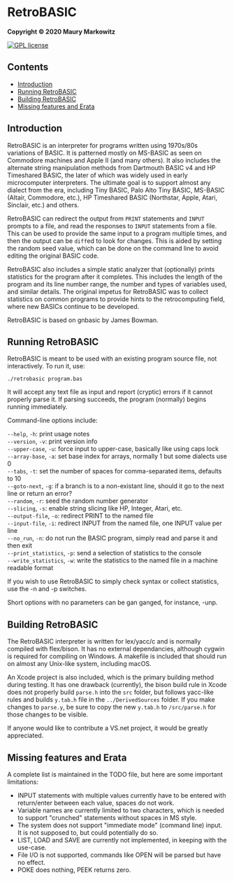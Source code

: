 RetroBASIC
=========

**Copyright © 2020 Maury Markowitz**

[![GPL license](http://img.shields.io/badge/license-GPL-brightgreen.svg)](https://opensource.org/licenses/gpl-license)

## Contents

* [Introduction](#introduction)
* [Running RetroBASIC](#running-retrobasic)
* [Building RetroBASIC](#building-retrobasic)
* [Missing features and Erata](#missing-features-and-erata)

## Introduction

RetroBASIC is an interpreter for programs written using 1970s/80s variations of BASIC. It is patterned mostly on MS-BASIC as seen on Commodore machines and Apple II (and many others). It also includes the alternate string manipulation methods from Dartmouth BASIC v4 and HP Timeshared BASIC, the later of which was widely used in early microcomputer interpreters. The ultimate goal is to support almost any dialect from the era, including Tiny BASIC, Palo Alto Tiny BASIC, MS-BASIC (Altair, Commodore, etc.), HP Timeshared BASIC (Northstar, Apple, Atari, Sinclair, etc.) and others. 

RetroBASIC can redirect the output from `PRINT` statements and `INPUT` prompts to a file, and read the responses to `INPUT` statements from a file. This can be used to provide the same input to a program multiple times, and then the output can be `diff`ed to look for changes. This is aided by setting the random seed value, which can be done on the command line to avoid editing the original BASIC code.

RetroBASIC also includes a simple static analyzer that (optionally) prints statistics for the program after it completes. This includes the length of the program and its line number range, the number and types of variables used, and similar details. The original impetus for RetroBASIC was to collect statistics on common programs to provide hints to the retrocomputing field, where new BASICs continue to be developed.

RetroBASIC is based on gnbasic by James Bowman.
 
## Running RetroBASIC

RetroBASIC is meant to be used with an existing program source file, not interactively. To run it, use:

```./retrobasic program.bas```

It will accept any text file as input and report (cryptic) errors if it cannot properly parse it. If parsing succeeds, the program (normally) begins running immediately.

Command-line options include:

`--help`, `-h`: print usage notes  
`--version`, `-v`: print version info  
`--upper-case`, `-u`: force input to upper-case, basically like using caps lock  
`--array-base`, `-a`: set base index for arrays, normally 1 but some dialects use 0  
`--tabs`, `-t`: set the number of spaces for comma-separated items, defaults to 10  
`--goto-next`, `-g`: if a branch is to a non-existant line, should it go to the next line or return an error?  
`--random`, `-r`: seed the random number generator  
`--slicing`, `-s`: enable string slicing like HP, Integer, Atari, etc.  
`--output-file`, `-o`: redirect PRINT to the named file  
`--input-file`, `-i`: redirect INPUT from the named file, one INPUT value per line  
`--no_run`, `-n`: do not run the BASIC program, simply read and parse it and then exit  
`--print_statistics`, `-p`: send a selection of statistics to the console  
`--write_statistics`, `-w`: write the statistics to the named file in a machine readable format

If you wish to use RetroBASIC to simply check syntax or collect statistics, use the -n and -p switches.

Short options with no parameters can be gan ganged, for instance, -unp.

## Building RetroBASIC

The RetroBASIC interpreter is written for lex/yacc/c and is normally compiled with flex/bison. It has no external dependancies, although cygwin is required for compiling on Windows. A makefile is included that should run on almost any Unix-like system, including macOS.

An Xcode project is also included, which is the primary building method during testing. It has one drawback (currently), the bison build rule in Xcode does not properly build `parse.h` into the `src` folder, but follows yacc-like rules and builds `y.tab.h` file in the `../DerivedSources` folder. If you make changes to `parse.y`, be sure to copy the new `y.tab.h` to `/src/parse.h` for those changes to be visible.

If anyone would like to contribute a VS.net project, it would be greatly appreciated.

## Missing features and Erata

A complete list is maintained in the TODO file, but here are some important limitations:

* INPUT statements with multiple values currently have to be entered with return/enter between each value, spaces do not work.
* Variable names are currently limited to two characters, which is needed to support "crunched" statements without spaces in MS style.
* The system does not support "immediate mode" (command line) input. It is not supposed to, but could potentially do so.
* LIST, LOAD and SAVE are currently not implemented, in keeping with the use-case.
* File I/O is not supported, commands like OPEN will be parsed but have no effect.
* POKE does nothing, PEEK returns zero.
